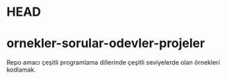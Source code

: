 HEAD
=======
# ornekler-sorular-odevler-projeler
Repo amacı çeşitli programlama dillerinde çeşitli seviyelerde olan örnekleri kodlamak.
